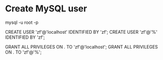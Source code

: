 # Create MySQL user #

mysql -u root -p

CREATE USER 'zf'@'localhost' IDENTIFIED BY 'zf';
CREATE USER 'zf'@'%' IDENTIFIED BY 'zf';

GRANT ALL PRIVILEGES ON *.* TO 'zf'@'localhost';
GRANT ALL PRIVILEGES ON *.* TO 'zf'@'%';